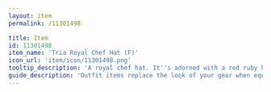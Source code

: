 ```yaml
---
layout: item
permalink: /11301498

title: Item
id: 11301498
item_name: 'Tria Royal Chef Hat (F)'
icon_url: 'item/icon/11301498.png'
tooltip_description: 'A royal chef hat. It''s adorned with a red ruby heart.'
guide_description: 'Outfit items replace the look of your gear when equipped.'
---
```

